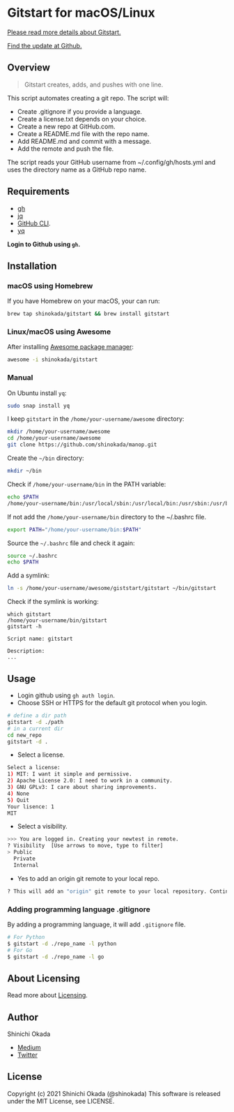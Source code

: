 # Gitstart for macOS/Linux

[Please read more details about Gitstart.](https://towardsdatascience.com/automate-creating-a-new-github-repository-with-gitstart-1ae961b99866)

[Find the update at Github.](https://github.com/shinokada/gitstart)

## Overview

> Gitstart creates, adds, and pushes with one line.

This script automates creating a git repo. The script will:

- Create .gitignore if you provide a language.
- Create a license.txt depends on your choice.
- Create a new repo at GitHub.com.
- Create a README.md file with the repo name.
- Add README.md and commit with a message.
- Add the remote and push the file.

The script reads your GitHub username from ~/.config/gh/hosts.yml and uses the directory name as a GitHub repo name.

## Requirements

- [gh](https://cli.github.com/)
- [jq](https://stedolan.github.io/jq/)
- [GitHub CLI](https://cli.github.com/manual/).
- [yq](https://github.com/mikefarah/yq)

**Login to Github using `gh`.**

## Installation

### macOS using Homebrew

If you have Homebrew on your macOS, your can run:

```sh
brew tap shinokada/gitstart && brew install gitstart
```

### Linux/macOS using Awesome

After installing [Awesome package manager](https://github.com/shinokada/awesome):

```sh
awesome -i shinokada/gitstart
```

### Manual

On Ubuntu install `yq`:

```sh
sudo snap install yq
```

I keep `gitstart` in the `/home/your-username/awesome` directory:

```sh
mkdir /home/your-username/awesome
cd /home/your-username/awesome
git clone https://github.com/shinokada/manop.git
```

Create the `~/bin` directory:

```sh
mkdir ~/bin
```

Check if `/home/your-username/bin` in the PATH variable:

```sh
echo $PATH
/home/your-username/bin:/usr/local/sbin:/usr/local/bin:/usr/sbin:/usr/bin:/sbin:/bin:/usr/games:/usr/local/games:/snap/bin
```

If not add the `/home/your-username/bin` directory to the ~/.bashrc file.

```sh
export PATH="/home/your-username/bin:$PATH"
```

Source the `~/.bashrc` file and check it again:

```sh
source ~/.bashrc
echo $PATH
```

Add a symlink:

```sh
ln -s /home/your-username/awesome/giststart/gitstart ~/bin/gitstart
```

Check if the symlink is working:

```
which gitstart
/home/your-username/bin/gitstart
gitstart -h

Script name: gitstart

Description:
...
```

## Usage

- Login github using `gh auth login`.
- Choose SSH or HTTPS for the default git protocol when you login.

```sh
# define a dir path
gitstart -d ./path
# in a current dir
cd new_repo
gitstart -d .
```

- Select a license.
  
```sh
Select a license:
1) MIT: I want it simple and permissive.
2) Apache License 2.0: I need to work in a community.
3) GNU GPLv3: I care about sharing improvements.
4) None
5) Quit
Your lisence: 1
MIT
```

- Select a visibility.

```sh
>>> You are logged in. Creating your newtest in remote.
? Visibility  [Use arrows to move, type to filter]
> Public
  Private
  Internal
```

- Yes to add an origin git remote to your local repo.

```sh
? This will add an "origin" git remote to your local repository. Continue? Yes
```

### Adding programming language .gitignore

By adding a programming language, it will add `.gitignore` file.

```bash
# For Python
$ gitstart -d ./repo_name -l python
# For Go
$ gitstart -d ./repo_name -l go
```

## About Licensing

Read more about [Licensing](https://docs.github.com/en/free-pro-team@latest/rest/reference/licenses).

## Author

Shinichi Okada

- [Medium](https://shinichiokada.medium.com/)
- [Twitter](https://twitter.com/shinokada)

## License

Copyright (c) 2021 Shinichi Okada (@shinokada)
This software is released under the MIT License, see LICENSE.
